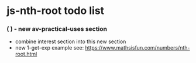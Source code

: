 # js-nth-root todo list

### (   ) - new av-practical-uses section
* combine interest section into this new section
* new 1-get-exp example see: https://www.mathsisfun.com/numbers/nth-root.html
